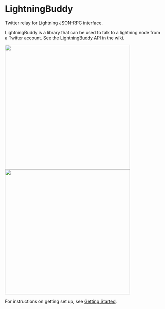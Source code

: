 # LightningBuddy

Twitter relay for Lightning JSON-RPC interface.

LightningBuddy is a library that can be used to talk to a lightning node from a Twitter account. See the [LightningBuddy API](https://github.com/elaineo/LightningBuddy/wiki/LightningBuddy-Commands) in the wiki.

<img src="https://raw.githubusercontent.com/elaineo/LightningBuddy/master/docs/pay.png" width=400>

<img src="https://raw.githubusercontent.com/elaineo/LightningBuddy/master/docs/faucet.png" width=400>

For instructions on getting set up, see [Getting Started](https://github.com/elaineo/LightningBuddy/wiki).
